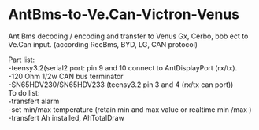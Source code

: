 # AntBms-to-Ve.Can-Victron-Venus
Ant Bms decoding / encoding and transfer to Venus Gx, Cerbo, bbb ect to Ve.Can input. (according RecBms, BYD, LG, CAN protocol)

Part list:                                                                                                                         
-teensy3.2(serial2 port: pin 9 and 10 connect to AntDisplayPort (rx/tx).                                                           
-120 Ohm 1/2w CAN bus terminator                                                                                                   
-SN65HDV230/SN65HDV233 (teensy3.2 pin 3 and 4 (rx/tx can port))                                                                                                                                                                                              
To do list:                                                                                                                          
-transfert alarm                                                                                                                          
-set min/max temperature (retain min and max value or realtime min /max )                                                                                                                          
-transfert Ah installed, AhTotalDraw
